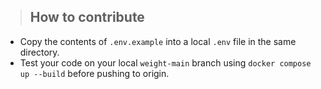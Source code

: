 >## How to contribute

* Copy the contents of `.env.example` into a local `.env` file in the same directory.
* Test your code on your local `weight-main` branch using `docker compose up --build` before pushing to origin.
